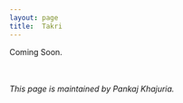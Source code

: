 ```yaml
---
layout: page
title:  Takri
---
```


Coming Soon.



<br><br>
<i>This page is maintained by Pankaj Khajuria.</i>
